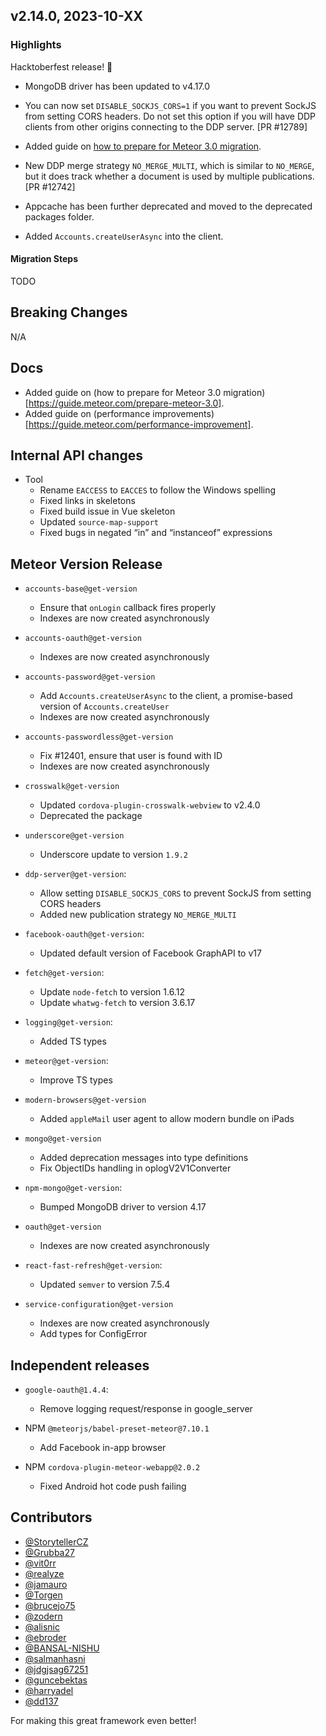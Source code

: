 ## v2.14.0, 2023-10-XX

### Highlights

Hacktoberfest release! 🎉

* MongoDB driver has been updated to v4.17.0

* You can now set `DISABLE_SOCKJS_CORS=1` if you want to prevent SockJS from setting CORS headers. Do not set this option if you will have DDP clients from other origins connecting to the DDP server. [PR #12789]

* Added guide on [how to prepare for Meteor 3.0 migration](https://guide.meteor.com/prepare-meteor-3.0).

* New DDP merge strategy `NO_MERGE_MULTI`, which is similar to `NO_MERGE`, but it does track whether a document is used by multiple publications. [PR #12742]

* Appcache has been further deprecated and moved to the deprecated packages folder.

* Added `Accounts.createUserAsync` into the client.

#### Migration Steps

TODO

## Breaking Changes

N/A

## Docs

- Added guide on (how to prepare for Meteor 3.0 migration)[https://guide.meteor.com/prepare-meteor-3.0].
- Added guide on (performance improvements)[https://guide.meteor.com/performance-improvement].

##  Internal API changes

* Tool
  - Rename `EACCESS` to `EACCES` to follow the Windows spelling
  - Fixed links in skeletons
  - Fixed build issue in Vue skeleton
  - Updated `source-map-support`
  - Fixed bugs in negated “in” and “instanceof” expressions

## Meteor Version Release

* `accounts-base@get-version`
  - Ensure that `onLogin` callback fires properly
  - Indexes are now created asynchronously

* `accounts-oauth@get-version`
  - Indexes are now created asynchronously

* `accounts-password@get-version`
  - Add `Accounts.createUserAsync` to the client, a promise-based version of `Accounts.createUser`
  - Indexes are now created asynchronously

* `accounts-passwordless@get-version`
  - Fix #12401, ensure that user is found with ID
  - Indexes are now created asynchronously

* `crosswalk@get-version`
  - Updated `cordova-plugin-crosswalk-webview` to v2.4.0
  - Deprecated the package


* `underscore@get-version`
  - Underscore update to version `1.9.2`

* `ddp-server@get-version`:
  - Allow setting `DISABLE_SOCKJS_CORS` to prevent SockJS from setting CORS headers
  - Added new publication strategy `NO_MERGE_MULTI`

* `facebook-oauth@get-version`:
  - Updated default version of Facebook GraphAPI to v17

* `fetch@get-version`:
  - Update `node-fetch` to version 1.6.12
  - Update `whatwg-fetch` to version 3.6.17

* `logging@get-version`:
  - Added TS types

* `meteor@get-version`:
  - Improve TS types

* `modern-browsers@get-version`
  - Added `appleMail` user agent to allow modern bundle on iPads

* `mongo@get-version`
  - Added deprecation messages into type definitions 
  - Fix ObjectIDs handling in oplogV2V1Converter

* `npm-mongo@get-version`:
  - Bumped MongoDB driver to version 4.17

* `oauth@get-version`
  - Indexes are now created asynchronously

* `react-fast-refresh@get-version`:
  - Updated `semver` to version 7.5.4

* `service-configuration@get-version`
  - Indexes are now created asynchronously
  - Add types for ConfigError


## Independent releases

* `google-oauth@1.4.4`:
  - Remove logging request/response in google_server

* NPM `@meteorjs/babel-preset-meteor@7.10.1`
  - Add Facebook in-app browser

* NPM `cordova-plugin-meteor-webapp@2.0.2`
  - Fixed Android hot code push failing

## Contributors

- [@StorytellerCZ](https://github.com/sponsors/StorytellerCZ)
- [@Grubba27](https://github.com/sponsors/Grubba27)
- [@vit0rr](https://github.com/vit0rr)
- [@realyze](https://github.com/realyze)
- [@jamauro](https://github.com/jamauro)
- [@Torgen](https://github.com/Torgen)
- [@brucejo75](https://github.com/brucejo75)
- [@zodern](https://github.com/sponsors/zodern)
- [@alisnic](https://github.com/alisnic)
- [@ebroder](https://github.com/ebroder)
- [@BANSAL-NISHU](https://github.com/BANSAL-NISHU)
- [@salmanhasni](https://github.com/salmanhasni)
- [@jdgjsag67251](https://github.com/jdgjsag67251)
- [@guncebektas](https://github.com/guncebektas)
- [@harryadel](https://github.com/harryadel)
- [@dd137](https://github.com/dd137)

For making this great framework even better!

